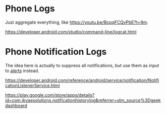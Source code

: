 
# Phone Logs

Just aggregate everything, like https://youtu.be/BcpqFCQvPbE?t=9m.

https://developer.android.com/studio/command-line/logcat.html

# Phone Notification Logs

The idea here is actually to suppress all notifications, but use them as input to [alerts](https://prometheus.io/docs/alerting/alertmanager/) instead.

https://developer.android.com/reference/android/service/notification/NotificationListenerService.html

https://play.google.com/store/apps/details?id=com.ikvaesolutions.notificationhistorylog&referrer=utm_source%3Dgeekdashboard
